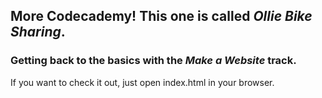 ## More Codecademy! This one is called *Ollie Bike Sharing*.

### Getting back to the basics with the *__Make a Website__* track.

If you want to check it out, just open index.html in your browser.
